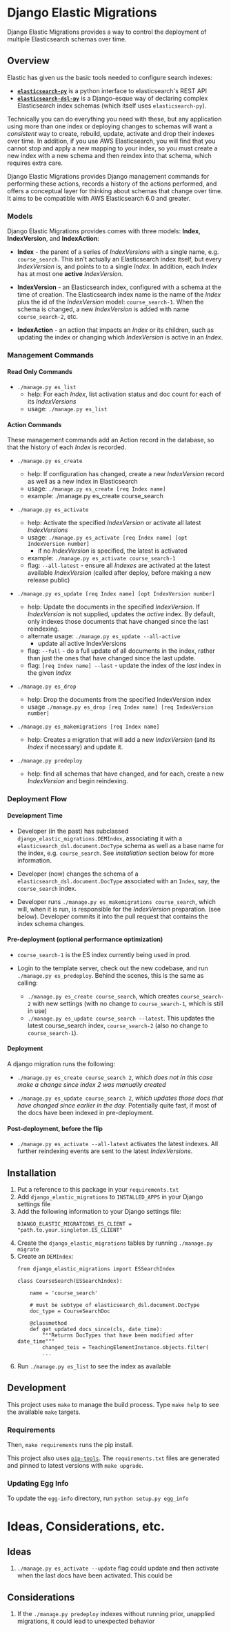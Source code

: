 # Django Elastic Migrations

Django Elastic Migrations provides a way to control the deployment of
multiple Elasticsearch schemas over time.

## Overview

Elastic has given us the basic tools needed to configure search indexes:

* **[`elasticsearch-py`](https://github.com/elastic/elasticsearch-py)**
  is a python interface to elasticsearch's REST API
* **[`elasticsearch-dsl-py`](https://github.com/elastic/elasticsearch-dsl-py)**
  is a Django-esque way of declaring complex Elasticsearch index schemas
  (which itself uses `elasticsearch-py`).

Technically you can do everything you need with these, but any
application using more than one index or deploying changes to schemas
will want a *consistent* way to create, rebuild, update, activate
and drop their indexes over time. In addition, if you use AWS
Elasticsearch, you will find that you cannot stop and apply a new
mapping to your index, so you must create a new index with a new schema
and then reindex into that schema, which requires extra care.

Django Elastic Migrations provides Django management commands for
performing these actions, records a history of the actions performed,
and offers a conceptual layer for thinking about schemas that change
over time. It aims to be compatible with AWS Elasticsearch 6.0 and
greater.

### Models
Django Elastic Migrations provides comes with three models:
**Index**, **IndexVersion**, and **IndexAction**:

- **Index** - the parent of a series of *IndexVersions* with
  a single name, e.g. `course_search`. This isn't actually an Elasticsearch
  index itself, but every *IndexVersion* is, and points to to a single
  *Index*. In addition, each *Index* has at most one **active**
  *IndexVersion*.

- **IndexVersion** - an Elasticsearch index, configured with a schema
    at the time of creation. The Elasticsearch index name is
    the name of the *Index* plus the id of the *IndexVersion*
    model: `course_search-1`. When the schema is changed, a new
    *IndexVersion* is added with name `course_search-2`, etc.

- **IndexAction** - an action that impacts an *Index* or its
  children, such as updating the index or changing which *IndexVersion*
  is active in an *Index*.

### Management Commands

#### Read Only Commands

- `./manage.py es_list`
    - help: For each *Index*, list activation status and doc
      count for each of its *IndexVersions*
    - usage: `./manage.py es_list`

#### Action Commands

These management commands add an Action record in the database,
so that the history of each *Index* is recorded.

- `./manage.py es_create`
    - help: If configuration has changed, create a new *IndexVersion*
      record as well as a new index in Elasticsearch
    - usage: `./manage.py es_create [req Index name]`
    - example: ./manage.py es_create course_search

- `./manage.py es_activate`
    - help: Activate the specified *IndexVersion* or activate all latest *IndexVersions*
    - usage: `./manage.py es_activate [req Index name] [opt IndexVersion number]`
        - if no *IndexVersion* is specified, the latest is activated
    - example: `./manage.py es_activate course_search-1`
    - flag: `--all-latest` - ensure all *Indexes* are activated at the
      latest available *IndexVersion* (called after deploy, before
      making a new release public)

- `./manage.py es_update [req Index name] [opt IndexVersion number] `
    - help: Update the documents in the specified *IndexVersion*.
      If *IndexVersion* is not supplied, updates the *active* index.
      By default, only indexes those documents that have changed
      since the last reindexing.
    - alternate usage: `./manage.py es_update --all-active`
        - update all active IndexVersions
    - flag: `--full` - do a full update of all documents in the
      index, rather than just the ones that have changed since
      the last update.
    - flag: `[req Index name] --last` - update the index
      of the *last* index in the given *Index*

- `./manage.py es_drop`
    - help: Drop the documents from the specified IndexVersion index
    - usage `./manage.py es_drop [req Index name] [req IndexVersion number]`

- `./manage.py es_makemigrations [req Index name]`
    - help: Creates a migration that will add a new *IndexVersion* (and
      its *Index* if necessary) and update it.

- `./manage.py predeploy`
    - help: find all schemas that have changed, and for each, create
      a new *IndexVersion* and begin reindexing.


### Deployment Flow

#### Development Time
- Developer (in the past) has subclassed
  `django_elastic_migrations.DEMIndex`, associating it with a
  `elasticsearch_dsl.document.DocType` schema as well as a base name
  for the index, e.g. `course_search`. See *installation* section below
  for more information.

- Developer (now) changes the schema of a `elasticsearch_dsl.document.DocType`
  associated with an `Index`, say, the `course_search` index.

- Developer runs `./manage.py es_makemigrations course_search`, which
  will, when it is run, is responsible for the *IndexVersion* preparation.
  (see below). Developer commits it into the pull request that contains
  the index schema changes.

#### Pre-deployment (optional performance optimization)
- `course_search-1` is the ES index currently being used in prod.

- Login to the template server, check out the new codebase,
  and run `./manage.py es_predeploy`. Behind the scenes, this is the same as
  calling:
    - `./manage.py es_create course_search`, which creates
      `course_search-2` with new settings (with no change to
      `course_search-1`, which is still in use)
    - `./manage.py es_update course_search --latest`. This updates
      the latest course_search index, `course_search-2` (also no change
      to `course_search-1`).

#### Deployment
A django migration runs the following:
- `./manage.py es_create course_search 2`, *which does not in this case
  make a change since index 2 was manually created*

- `./manage.py es_update course_search 2`, *which updates those docs
  that have changed since earlier in the day*. Potentially quite fast,
  if most of the docs have been indexed in pre-deployment.

#### Post-deployment, before the flip
- `./manage.py es_activate --all-latest` activates the latest indexes.
  All further reindexing events are sent to the latest *IndexVersions*.


## Installation
1. Put a reference to this package in your `requirements.txt`
2. Add `django_elastic_migrations` to `INSTALLED_APPS` in your Django
   settings file
3. Add the following information to your Django settings file:
   ```
   DJANGO_ELASTIC_MIGRATIONS_ES_CLIENT = "path.to.your.singleton.ES_CLIENT"
    ```
4. Create the `django_elastic_migrations` tables by running `./manage.py migrate`
5. Create an `DEMIndex`:
   ```
   from django_elastic_migrations import ESSearchIndex

   class CourseSearch(ESSearchIndex):

       name = 'course_search'

       # must be subtype of elasticsearch_dsl.document.DocType
       doc_type = CourseSearchDoc

       @classmethod
       def get_updated_docs_since(cls, date_time):
           """Returns DocTypes that have been modified after date_time"""
           changed_teis = TeachingElementInstance.objects.filter(
           ...
   ```
6. Run `./manage.py es_list` to see the index as available


## Development

This project uses `make` to manage the build process. Type `make help`
to see the available `make` targets.

### Requirements

Then, `make requirements` runs the pip install. 

This project also uses [`pip-tools`](https://github.com/jazzband/pip-tools).
The `requirements.txt` files are generated and pinned to latest versions 
with `make upgrade`. 

### Updating Egg Info

To update the `egg-info` directory, run `python setup.py egg_info`



# Ideas, Considerations, etc.

## Ideas

1. `./manage.py es_activate --update` flag could update and then activate
   when the last docs have been activated. This could be

## Considerations

1. If the `./manage.py predeploy` indexes without running prior,
   unapplied migrations, it could lead to unexpected behavior
